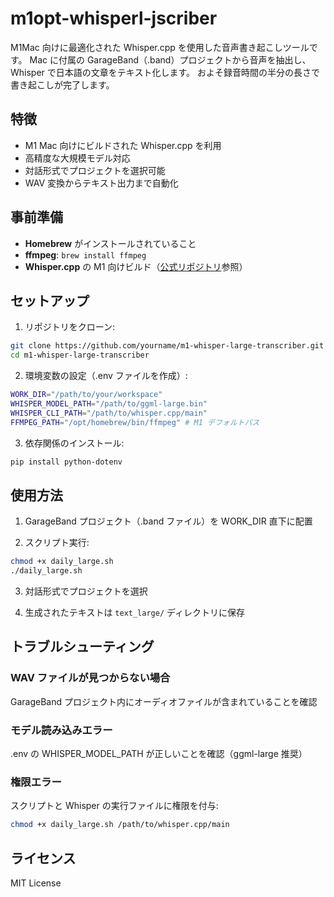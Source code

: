 # m1opt-whisperl-jscriber

M1Mac 向けに最適化された Whisper.cpp を使用した音声書き起こしツールです。
Mac に付属の GarageBand（.band）プロジェクトから音声を抽出し、Whisper で日本語の文章をテキスト化します。
およそ録音時間の半分の長さで書き起こしが完了します。

## 特徴

- M1 Mac 向けにビルドされた Whisper.cpp を利用
- 高精度な大規模モデル対応
- 対話形式でプロジェクトを選択可能
- WAV 変換からテキスト出力まで自動化

## 事前準備

- **Homebrew** がインストールされていること
- **ffmpeg**: `brew install ffmpeg`
- **Whisper.cpp** の M1 向けビルド（[公式リポジトリ](https://github.com/ggerganov/whisper.cpp)参照）

## セットアップ

1. リポジトリをクローン:

```bash
git clone https://github.com/yourname/m1-whisper-large-transcriber.git
cd m1-whisper-large-transcriber
```

2. 環境変数の設定（.env ファイルを作成）:

```bash
WORK_DIR="/path/to/your/workspace"
WHISPER_MODEL_PATH="/path/to/ggml-large.bin"
WHISPER_CLI_PATH="/path/to/whisper.cpp/main"
FFMPEG_PATH="/opt/homebrew/bin/ffmpeg" # M1 デフォルトパス
```

3. 依存関係のインストール:

```bash
pip install python-dotenv
```

## 使用方法

1. GarageBand プロジェクト（.band ファイル）を WORK_DIR 直下に配置

2. スクリプト実行:

```bash
chmod +x daily_large.sh
./daily_large.sh
```

3. 対話形式でプロジェクトを選択

4. 生成されたテキストは `text_large/` ディレクトリに保存

## トラブルシューティング

### WAV ファイルが見つからない場合

GarageBand プロジェクト内にオーディオファイルが含まれていることを確認

### モデル読み込みエラー

.env の WHISPER_MODEL_PATH が正しいことを確認（ggml-large 推奨）

### 権限エラー

スクリプトと Whisper の実行ファイルに権限を付与:

```bash
chmod +x daily_large.sh /path/to/whisper.cpp/main
```

## ライセンス

MIT License
